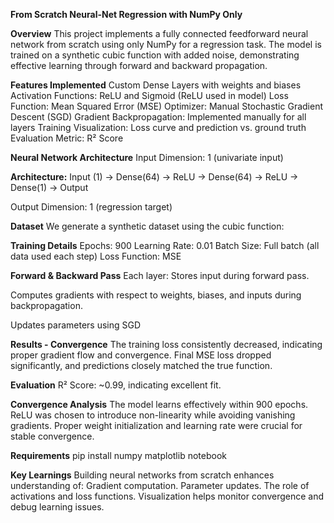 **From Scratch Neural-Net Regression with NumPy Only**


**Overview**
This project implements a fully connected feedforward neural network from scratch using only NumPy for a regression task. The model is trained on a synthetic cubic function with added noise, demonstrating effective learning through forward and backward propagation.

**Features Implemented**
Custom Dense Layers with weights and biases
Activation Functions: ReLU and Sigmoid (ReLU used in model)
Loss Function: Mean Squared Error (MSE)
Optimizer: Manual Stochastic Gradient Descent (SGD)
Gradient Backpropagation: Implemented manually for all layers
Training Visualization: Loss curve and prediction vs. ground truth
Evaluation Metric: R² Score

**Neural Network Architecture**
Input Dimension: 1 (univariate input)

**Architecture:**
Input (1) → Dense(64) → ReLU → Dense(64) → ReLU → Dense(1) → Output

Output Dimension: 1 (regression target)

**Dataset**
We generate a synthetic dataset using the cubic function:

**Training Details**
Epochs: 900
Learning Rate: 0.01
Batch Size: Full batch (all data used each step)
Loss Function: MSE

**Forward & Backward Pass**
Each layer: Stores input during forward pass.

Computes gradients with respect to weights, biases, and inputs during backpropagation.

Updates parameters using SGD

**Results - Convergence**
The training loss consistently decreased, indicating proper gradient flow and convergence. Final MSE loss dropped significantly, and predictions closely matched the true function.

**Evaluation**
R² Score: ~0.99, indicating excellent fit.

**Convergence Analysis**
The model learns effectively within 900 epochs. ReLU was chosen to introduce non-linearity while avoiding vanishing gradients. Proper weight initialization and learning rate were crucial for stable convergence.

**Requirements**
pip install numpy matplotlib notebook

**Key Learnings**
Building neural networks from scratch enhances understanding of:
Gradient computation.
Parameter updates.
The role of activations and loss functions.
Visualization helps monitor convergence and debug learning issues.


